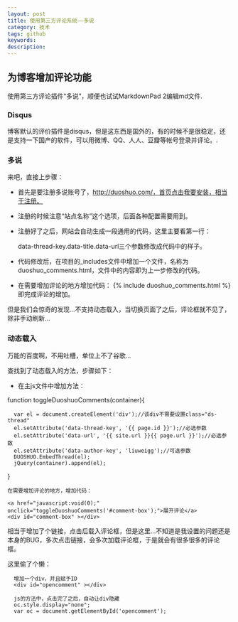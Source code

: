 ```yaml
---
layout: post
title: 使用第三方评论系统——多说
category: 技术
tags: github
keywords: 
description: 
---
```


## 为博客增加评论功能 ##

使用第三方评论插件“多说”，顺便也试试MarkdownPad 2编辑md文件.

### Disqus ###

博客默认的评价插件是disqus，但是这东西是国外的，有的时候不是很稳定，还是支持一下国产的软件，可以用微博、QQ、人人、豆瓣等帐号登录并评论。.


### 多说 ###

来吧，直接上步骤：

- 首先是要注册多说账号了，http://duoshuo.com/，首页点击我要安装，相当于注册。
- 注册的时候注意“站点名称”这个选项，后面各种配置需要用到。
- 注册好了之后，网站会自动生成一段通用的代码，这里主要看第一行：

	<div class="ds-thread" data-thread-key="{{ page.id }}" data-title="{{ page.title }}" data-url="{{ site.url }}{{ page.url }}"></div>

	data-thread-key.data-title.data-url三个参数修改成代码中的样子。
- 代码修改后，在项目的_includes文件中增加一个文件，名称为duoshuo_comments.html，文件中的内容即为上一步修改的代码。
- 在需要增加评论的地方增加代码：
	{% include duoshuo_comments.html %}
	即完成评论的增加。

但是我们会惊奇的发现...不支持动态载入，当切换页面了之后，评论框就不见了，除非手动刷新...

### 动态载入 ###

万能的百度啊，不用吐槽，单位上不了谷歌...

查找到了动态载入的方法，步骤如下：

- 在主js文件中增加方法：

function toggleDuoshuoComments(container){

      var el = document.createElement('div');//该div不需要设置class="ds-thread"
      el.setAttribute('data-thread-key', '{{ page.id }}');//必选参数
      el.setAttribute('data-url', '{{ site.url }}{{ page.url }}');//必选参数
      el.setAttribute('data-author-key', 'liuweigg');//可选参数
      DUOSHUO.EmbedThread(el);
      jQuery(container).append(el);
    
}

  
	在需要增加评论的地方，增加代码：

	<a href="javascript:void(0);" onclick="toggleDuoshuoComments('#comment-box');">展开评论</a>
    <div id="comment-box" ></div>

相当于增加了个链接，点击后载入评论框，但是这里...不知道是我设置的问题还是本身的BUG，多次点击链接，会多次加载评论框，于是就会有很多很多的评论框。

这里偷了个懒：

	  增加一个div，并且赋予ID
	  <div id="opencomment" ></div>

	  js的方法中，点击完了之后，自动让div隐藏
      oc.style.display="none";
      var oc = document.getElementById('opencomment');